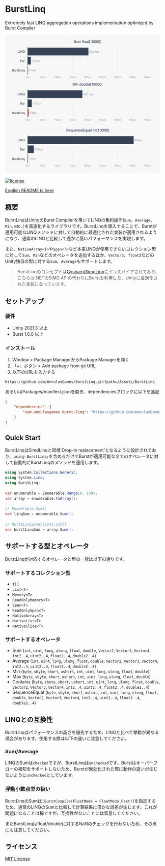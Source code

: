 # BurstLinq
 Extremely fast LINQ aggregation operations implementation optimized by Burst Compiler

<img src="https://github.com/AnnulusGames/BurstLinq/blob/main/Assets/BurstLinq/Documentation~/img1.png" width="800">

[![license](https://img.shields.io/badge/LICENSE-MIT-green.svg)](LICENSE)

[English README is here](README.md)

## 概要

BurstLinqはUnityのBurst Compilerを用いてLINQの集約操作(`Sum`、`Average`、`Min`, etc..)を高速化するライブラリです。BurstLinqを導入することで、Burstが適用可能なLINQメソッドに対して自動的に最適化された実装が適用されるようになり、通常のLINQと比較して遥かに高いパフォーマンスを実現します。

また、`NativeArray<T>`や`Span<T>`など本来LINQが使用できないコレクション型に対して`Sum`、`Min`などのオペレータを追加するほか、`Vector3`、`float3`などのUnity独自の型に対する`Sum`、`Average`もサポートします。

> BurstLinqのコンセプトは[Cysharp/SimdLinq](https://github.com/Cysharp/SimdLinq)にインスパイアされており、こちらは.NETのSIMD APIの代わりにBurstを利用した、Unityに最適化された実装になっています。

## セットアップ

### 要件

* Unity 2021.3 以上
* Burst 1.6.0 以上

### インストール

1. Window > Package ManagerからPackage Managerを開く
2. 「+」ボタン > Add package from git URL
3. 以下のURLを入力する

```
https://github.com/AnnulusGames/BurstLinq.git?path=/Assets/BurstLinq
```

あるいはPackages/manifest.jsonを開き、dependenciesブロックに以下を追記

```json
{
    "dependencies": {
        "com.annulusgames.burst-linq": "https://github.com/AnnulusGames/BurstLinq.git?path=/Assets/BurstLinq"
    }
}
```

## Quick Start

BurstLinqはSimdLinqと同様'Drop-in replacement'となるように設計されており、`using BurstLinq;`を含めるだけでBurstが適用可能な全てのオペレータに対して自動的にBurstLinqのメソッドを適用します。

```cs
using System.Collections.Generic;
using System.Linq;
using BurstLinq;

var enumerable = Enumerable.Range(0, 100);
var array = enumerable.ToArray();

// Enumerable.Sum()
var linqSum = enumerable.Sum();

// BurstLinqExtensions.Sum()
var burstLinqSum = array.Sum();
```

## サポートする型とオペレータ

BurstLinqが対応するオペレータと型の一覧は以下の通りです。

### サポートするコレクション型

* `T[]`
* `List<T>`
* `Memory<T>`
* `ReadOnlyMemory<T>`
* `Span<T>`
* `ReadOnlySpan<T>`
* `NativeArray<T>`
* `NativeList<T>`
* `NativeSlice<T>`

### サポートするオペレータ

* Sum (`int`, `uint`, `long`, `ulong`, `float`, `double`, `Vector2`, `Vector3`, `Vector4`, `int2..4`, `uint2..4`, `float2..4`, `double2..4`)
* Average (`int`, `uint`, `long`, `ulong`, `float`, `double`, `Vector2`, `Vector3`, `Vector4`, `int2..4`, `uint2..4`, `float2..4`, `double2..4`)
* Min (`byte`, `sbyte`, `short`, `ushort`, `int`, `uint`, `long`, `ulong`, `float`, `double`)
* Max (`byte`, `sbyte`, `short`, `ushort`, `int`, `uint`, `long`, `ulong`, `float`, `double`)
* Contains (`byte`, `sbyte`, `short`, `ushort`, `int`, `uint`, `long`, `ulong`, `float`, `double`, `Vector2`, `Vector3`, `Vector4`, `int2..4`, `uint2..4`, `float2..4`, `double2..4`)
* SequenceEqual (`byte`, `sbyte`, `short`, `ushort`, `int`, `uint`, `long`, `ulong`, `float`, `double`, `Vector2`, `Vector3`, `Vector4`, `int2..4`, `uint2..4`, `float2..4`, `double2..4`)

## LINQとの互換性

BurstLinqはパフォーマンスの高さを優先するため、LINQと比べて挙動が異なる場合があります。使用する際は以下の違いに注意してください。

### Sum/Average

LINQのSumは`checked`ですが、BurstLinqは`unchecked`です。Burstはオーバーフローの検知をサポートしないため、Burstが無効化された際に動作の違いが生じないように`unchecked`としています。

### 浮動小数点型の扱い

BurstLinqのSumは`[BurstCompile(FloatMode = FloatMode.Fast)]`を指定するため、通常のLINQのSumと比較して計算結果に僅かな誤差が生じます。これが問題になることは稀ですが、互換性がないことには留意してください。

またBurstLinqはfloat/doubleに対するNaNのチェックを行わないため、その点にも注意してください。

## ライセンス

[MIT License](LICENSE)